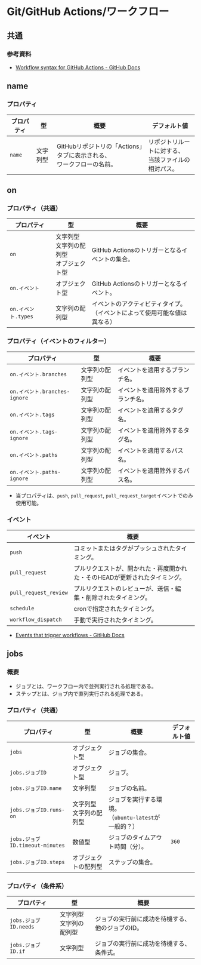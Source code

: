 # Git/GitHub Actions/ワークフロー

## 共通

### 参考資料

- [Workflow syntax for GitHub Actions - GitHub Docs](https://docs.github.com/en/actions/using-workflows/workflow-syntax-for-github-actions)

## name

### プロパティ

| プロパティ | 型       | 概要                                                         | デフォルト値                                             |
| ---------- | -------- | ------------------------------------------------------------ | -------------------------------------------------------- |
| `name`     | 文字列型 | GitHubリポジトリの「Actions」タブに表示される、<br />ワークフローの名前。 | リポジトリルートに対する、<br />当該ファイルの相対パス。 |

## on

### プロパティ（共通）

| プロパティ          | 型                                               | 概要                                                         |
| ------------------- | ------------------------------------------------ | ------------------------------------------------------------ |
| `on`                | 文字列型<br />文字列の配列型<br />オブジェクト型 | GitHub Actionsのトリガーとなるイベントの集合。               |
| `on.イベント`       | オブジェクト型                                   | GitHub Actionsのトリガーとなるイベント。                     |
| `on.イベント.types` | 文字列の配列型                                   | イベントのアクティビティタイプ。<br />（イベントによって使用可能な値は異なる） |

### プロパティ（イベントのフィルター）

| プロパティ                    | 型             | 概要                               |
| ----------------------------- | -------------- | ---------------------------------- |
| `on.イベント.branches`        | 文字列の配列型 | イベントを適用するブランチ名。     |
| `on.イベント.branches-ignore` | 文字列の配列型 | イベントを適用除外するブランチ名。 |
| `on.イベント.tags`            | 文字列の配列型 | イベントを適用するタグ名。         |
| `on.イベント.tags-ignore`     | 文字列の配列型 | イベントを適用除外するタグ名。     |
| `on.イベント.paths`           | 文字列の配列型 | イベントを適用するパス名。         |
| `on.イベント.paths-ignore`    | 文字列の配列型 | イベントを適用除外するパス名。     |

- 当プロパティは、`push`, `pull_request`, `pull_request_target`イベントでのみ使用可能。

### イベント

| イベント              | 概要                                                         |
| --------------------- | ------------------------------------------------------------ |
| `push`                | コミットまたはタグがプッシュされたタイミング。               |
| `pull_request`        | プルリクエストが、開かれた・再度開かれた・そのHEADが更新されたタイミング。 |
| `pull_request_review` | プルリクエストのレビューが、送信・編集・削除されたタイミング。 |
| `schedule`            | cronで指定されたタイミング。                                 |
| `workflow_dispatch`   | 手動で実行されたタイミング。                                 |

- [Events that trigger workflows - GitHub Docs](https://docs.github.com/en/actions/using-workflows/events-that-trigger-workflows)

## jobs

### 概要

- ジョブとは、ワークフロー内で並列実行される処理である。
- ステップとは、ジョブ内で直列実行される処理である。

### プロパティ（共通）

| プロパティ                      | 型                           | 概要                                                      | デフォルト値 |
| ------------------------------- | ---------------------------- | --------------------------------------------------------- | ------------ |
| `jobs`                          | オブジェクト型               | ジョブの集合。                                            |              |
| `jobs.ジョブID`                 | オブジェクト型               | ジョブ。                                                  |              |
| `jobs.ジョブID.name`            | 文字列型                     | ジョブの名前。                                            |              |
| `jobs.ジョブID.runs-on`         | 文字列型<br />文字列の配列型 | ジョブを実行する環境。<br />（`ubuntu-latest`が一般的？） |              |
| `jobs.ジョブID.timeout-minutes` | 数値型                       | ジョブのタイムアウト時間（分）。                          | `360`        |
| `jobs.ジョブID.steps`           | オブジェクトの配列型         | ステップの集合。                                          |              |

### プロパティ（条件系）

| プロパティ            | 型                           | 概要                                             |
| --------------------- | ---------------------------- | ------------------------------------------------ |
| `jobs.ジョブID.needs` | 文字列型<br />文字列の配列型 | ジョブの実行前に成功を待機する、他のジョブのID。 |
| `jobs.ジョブID.if`    | 文字列型                     | ジョブの実行前に成功を待機する、条件式。         |
